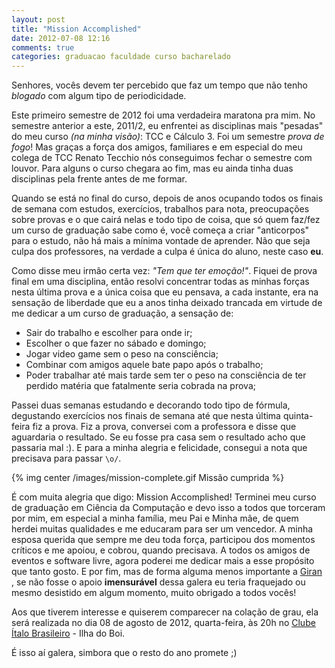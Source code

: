 ```yaml
---
layout: post
title: "Mission Accomplished"
date: 2012-07-08 12:16
comments: true
categories: graduacao faculdade curso bacharelado
---
```


Senhores, vocês devem ter percebido que faz um tempo que não tenho _blogado_ com algum tipo de periodicidade. 

Este primeiro semestre de 2012 foi uma verdadeira maratona pra mim. No semestre anterior a este, 2011/2, eu enfrentei as disciplinas mais "pesadas" do meu curso _(na minha visão)_: TCC e Cálculo 3. Foi um semestre _prova de fogo_! Mas graças a força dos amigos, familiares e em especial do meu colega de TCC Renato Tecchio nós conseguimos fechar o semestre com louvor. Para alguns o curso chegara ao fim, mas eu ainda tinha duas disciplinas pela frente antes de me formar.

Quando se está no final do curso, depois de anos ocupando todos os finais de semana com estudos, exercícios, trabalhos para nota, preocupações sobre provas e o que cairá nelas e todo tipo de coisa, que só quem faz/fez um curso de graduação sabe como é, você começa a criar "anticorpos" para o estudo, não há mais a mínima vontade de aprender. Não que seja culpa dos professores, na verdade a culpa é única do aluno, neste caso **eu**.

Como disse meu irmão certa vez: _"Tem que ter emoção!"_. Fiquei de prova final em uma disciplina, então resolvi concentrar todas as minhas forças nesta última prova e a única coisa que eu pensava, a cada instante, era na sensação de liberdade que eu a anos tinha deixado trancada em virtude de me dedicar a um curso de graduação, a sensação de:

* Sair do trabalho e escolher para onde ir;
* Escolher o que fazer no sábado e domingo;
* Jogar video game sem o peso na consciência;
* Combinar com amigos aquele bate papo após o trabalho;
* Poder trabalhar até mais tarde sem ter o peso na consciência de ter perdido matéria que fatalmente seria cobrada na prova;

Passei duas semanas estudando e decorando todo tipo de fórmula, degustando exercícios nos finais de semana até que nesta última quinta-feira fiz a prova. Fiz a prova, conversei com a professora e disse que aguardaria o resultado. Se eu fosse pra casa sem o resultado acho que passaria mal :). E para a minha alegria e felicidade, consegui a nota que precisava para passar `\o/`.

{% img center /images/mission-complete.gif Missão cumprida %}

É com muita alegria que digo: Mission Accomplished! Terminei meu curso de graduação em Ciência da Computação e devo isso a todos que torceram por mim, em especial a minha família, meu Pai e Minha mãe, de quem herdei muitas qualidades e me educaram para ser um vencedor. A minha esposa querida que sempre me deu toda força, participou dos momentos críticos e me apoiou, e cobrou, quando precisava. A todos os amigos de eventos e software livre, agora poderei me dedicar mais a esse propósito que tanto gosto. E por fim, mas de forma alguma menos importante a [ Giran ](http://www.giran.com.br), se não fosse o apoio **imensurável** dessa galera eu teria fraquejado ou mesmo desistido em algum momento, muito obrigado a todos vocês!

Aos que tiverem interesse e quiserem comparecer na colação de grau, ela será realizada no dia 08 de agosto de 2012, quarta-feira, às 20h no [Clube Ítalo Brasileiro](http://www.clubeitalobrasileiro.com.br) - Ilha do Boi.

É isso aí galera, simbora que o resto do ano promete ;)
